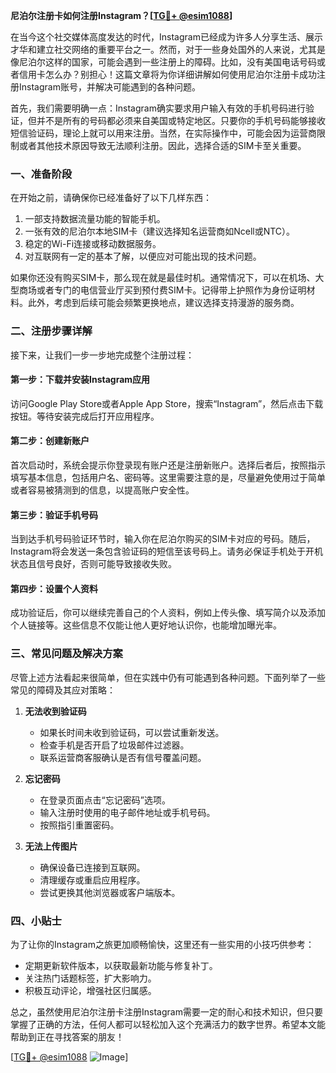 **尼泊尔注册卡如何注册Instagram？[[TG💪+ @esim1088](https://t.me/s/esim1088)]**

在当今这个社交媒体高度发达的时代，Instagram已经成为许多人分享生活、展示才华和建立社交网络的重要平台之一。然而，对于一些身处国外的人来说，尤其是像尼泊尔这样的国家，可能会遇到一些注册上的障碍。比如，没有美国电话号码或者信用卡怎么办？别担心！这篇文章将为你详细讲解如何使用尼泊尔注册卡成功注册Instagram账号，并解决可能遇到的各种问题。

首先，我们需要明确一点：Instagram确实要求用户输入有效的手机号码进行验证，但并不是所有的号码都必须来自美国或特定地区。只要你的手机号码能够接收短信验证码，理论上就可以用来注册。当然，在实际操作中，可能会因为运营商限制或者其他技术原因导致无法顺利注册。因此，选择合适的SIM卡至关重要。

### 一、准备阶段

在开始之前，请确保你已经准备好了以下几样东西：
1. 一部支持数据流量功能的智能手机。
2. 一张有效的尼泊尔本地SIM卡（建议选择知名运营商如Ncell或NTC）。
3. 稳定的Wi-Fi连接或移动数据服务。
4. 对互联网有一定的基本了解，以便应对可能出现的技术问题。

如果你还没有购买SIM卡，那么现在就是最佳时机。通常情况下，可以在机场、大型商场或者专门的电信营业厅买到预付费SIM卡。记得带上护照作为身份证明材料。此外，考虑到后续可能会频繁更换地点，建议选择支持漫游的服务商。

### 二、注册步骤详解

接下来，让我们一步一步地完成整个注册过程：

#### 第一步：下载并安装Instagram应用
访问Google Play Store或者Apple App Store，搜索“Instagram”，然后点击下载按钮。等待安装完成后打开应用程序。

#### 第二步：创建新账户
首次启动时，系统会提示你登录现有账户还是注册新账户。选择后者后，按照指示填写基本信息，包括用户名、密码等。这里需要注意的是，尽量避免使用过于简单或者容易被猜测到的信息，以提高账户安全性。

#### 第三步：验证手机号码
当到达手机号码验证环节时，输入你在尼泊尔购买的SIM卡对应的号码。随后，Instagram将会发送一条包含验证码的短信至该号码上。请务必保证手机处于开机状态且信号良好，否则可能导致接收失败。

#### 第四步：设置个人资料
成功验证后，你可以继续完善自己的个人资料，例如上传头像、填写简介以及添加个人链接等。这些信息不仅能让他人更好地认识你，也能增加曝光率。

### 三、常见问题及解决方案

尽管上述方法看起来很简单，但在实践中仍有可能遇到各种问题。下面列举了一些常见的障碍及其应对策略：

1. **无法收到验证码**
   - 如果长时间未收到验证码，可以尝试重新发送。
   - 检查手机是否开启了垃圾邮件过滤器。
   - 联系运营商客服确认是否有信号覆盖问题。

2. **忘记密码**
   - 在登录页面点击“忘记密码”选项。
   - 输入注册时使用的电子邮件地址或手机号码。
   - 按照指引重置密码。

3. **无法上传图片**
   - 确保设备已连接到互联网。
   - 清理缓存或重启应用程序。
   - 尝试更换其他浏览器或客户端版本。

### 四、小贴士

为了让你的Instagram之旅更加顺畅愉快，这里还有一些实用的小技巧供参考：
- 定期更新软件版本，以获取最新功能与修复补丁。
- 关注热门话题标签，扩大影响力。
- 积极互动评论，增强社区归属感。

总之，虽然使用尼泊尔注册卡注册Instagram需要一定的耐心和技术知识，但只要掌握了正确的方法，任何人都可以轻松加入这个充满活力的数字世界。希望本文能帮助到正在寻找答案的朋友！

[[TG💪+ @esim1088](https://t.me/s/esim1088) ![Image](https://i.postimg.cc/4NQfJmqS/Snipaste-2025-05-13-00-14-12.png)]